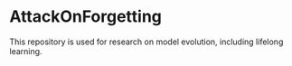 # AttackOnForgetting
This repository  is used for research on model evolution, including lifelong learning.
